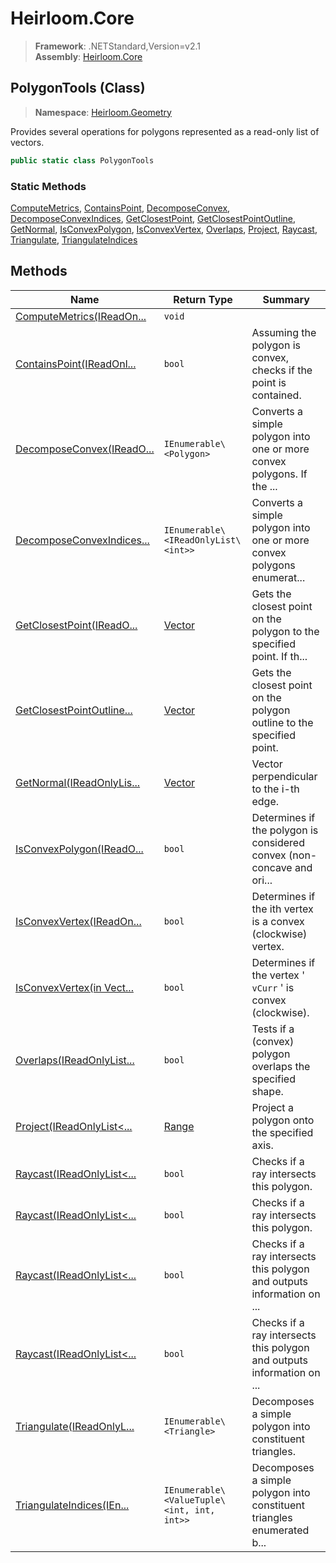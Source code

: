 # Heirloom.Core

> **Framework**: .NETStandard,Version=v2.1  
> **Assembly**: [Heirloom.Core][0]

## PolygonTools (Class)

> **Namespace**: [Heirloom.Geometry][0]

Provides several operations for polygons represented as a read-only list of vectors.

```cs
public static class PolygonTools
```

### Static Methods

[ComputeMetrics][1], [ContainsPoint][2], [DecomposeConvex][3], [DecomposeConvexIndices][4], [GetClosestPoint][5], [GetClosestPointOutline][6], [GetNormal][7], [IsConvexPolygon][8], [IsConvexVertex][9], [Overlaps][10], [Project][11], [Raycast][12], [Triangulate][13], [TriangulateIndices][14]

## Methods

| Name                            | Return Type                                | Summary                                                                |
|---------------------------------|--------------------------------------------|------------------------------------------------------------------------|
| [ComputeMetrics(IReadOn...][1]  | `void`                                     |                                                                        |
| [ContainsPoint(IReadOnl...][2]  | `bool`                                     | Assuming the polygon is convex, checks if the point is contained.      |
| [DecomposeConvex(IReadO...][3]  | `IEnumerable\<Polygon>`                    | Converts a simple polygon into one or more convex polygons. If the ... |
| [DecomposeConvexIndices...][4]  | `IEnumerable\<IReadOnlyList\<int>>`        | Converts a simple polygon into one or more convex polygons enumerat... |
| [GetClosestPoint(IReadO...][5]  | [Vector][15]                               | Gets the closest point on the polygon to the specified point. If th... |
| [GetClosestPointOutline...][6]  | [Vector][15]                               | Gets the closest point on the polygon outline to the specified point.  |
| [GetNormal(IReadOnlyLis...][7]  | [Vector][15]                               | Vector perpendicular to the i-th edge.                                 |
| [IsConvexPolygon(IReadO...][8]  | `bool`                                     | Determines if the polygon is considered convex (non-concave and ori... |
| [IsConvexVertex(IReadOn...][9]  | `bool`                                     | Determines if the ith vertex is a convex (clockwise) vertex.           |
| [IsConvexVertex(in Vect...][9]  | `bool`                                     | Determines if the vertex ' `vCurr` ' is convex (clockwise).            |
| [Overlaps(IReadOnlyList...][10] | `bool`                                     | Tests if a (convex) polygon overlaps the specified shape.              |
| [Project(IReadOnlyList<...][11] | [Range][16]                                | Project a polygon onto the specified axis.                             |
| [Raycast(IReadOnlyList<...][12] | `bool`                                     | Checks if a ray intersects this polygon.                               |
| [Raycast(IReadOnlyList<...][12] | `bool`                                     | Checks if a ray intersects this polygon.                               |
| [Raycast(IReadOnlyList<...][12] | `bool`                                     | Checks if a ray intersects this polygon and outputs information on ... |
| [Raycast(IReadOnlyList<...][12] | `bool`                                     | Checks if a ray intersects this polygon and outputs information on ... |
| [Triangulate(IReadOnlyL...][13] | `IEnumerable\<Triangle>`                   | Decomposes a simple polygon into constituent triangles.                |
| [TriangulateIndices(IEn...][14] | `IEnumerable\<ValueTuple\<int, int, int>>` | Decomposes a simple polygon into constituent triangles enumerated b... |

[0]: ../../Heirloom.Core.md
[1]: PolygonTools/ComputeMetrics.md
[2]: PolygonTools/ContainsPoint.md
[3]: PolygonTools/DecomposeConvex.md
[4]: PolygonTools/DecomposeConvexIndices.md
[5]: PolygonTools/GetClosestPoint.md
[6]: PolygonTools/GetClosestPointOutline.md
[7]: PolygonTools/GetNormal.md
[8]: PolygonTools/IsConvexPolygon.md
[9]: PolygonTools/IsConvexVertex.md
[10]: PolygonTools/Overlaps.md
[11]: PolygonTools/Project.md
[12]: PolygonTools/Raycast.md
[13]: PolygonTools/Triangulate.md
[14]: PolygonTools/TriangulateIndices.md
[15]: ../Heirloom/Vector.md
[16]: ../Heirloom/Range.md
